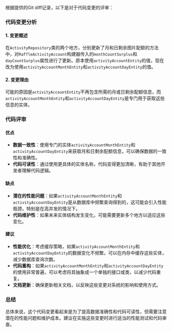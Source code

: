 根据提供的Git diff记录，以下是对于代码变更的评审：

### 代码变更分析

#### 1. 变更概述
在`ActivityRepository`类的两个地方，分别更新了月和日剩余图片配额的方法中，对`RaffleActivityAccount`构建器传入的`monthCountSurplus`和`dayCountSurplus`属性进行了更新。原本使用`activityAccountEntity`的值，现在改为使用`activityAccountMonthEntity`和`activityAccountDayEntity`的值。

#### 2. 变更理由
可能的原因是`activityAccountEntity`不再包含所需的月或日剩余配额信息，而`activityAccountMonthEntity`和`activityAccountDayEntity`是专门用于获取这些信息的实体。

### 代码评审

#### 优点
- **数据一致性**：使用专门的实体`activityAccountMonthEntity`和`activityAccountDayEntity`来获取月和日剩余配额信息，可以确保数据的一致性和准确性。
- **代码可读性**：通过使用更具体的实体名称，代码变得更加清晰，有助于其他开发者理解代码逻辑。

#### 缺点
- **潜在的性能问题**：如果`activityAccountMonthEntity`和`activityAccountDayEntity`是从数据库中频繁查询得到的，这可能会引入性能瓶颈，特别是在高并发的情况下。
- **代码维护性**：如果未来实体结构发生变化，可能需要更新多个地方以适应这些变化。

#### 建议
- **性能优化**：考虑缓存策略，如果`activityAccountMonthEntity`和`activityAccountDayEntity`的数据变化不频繁，可以在内存中缓存这些实体，减少数据库查询次数。
- **代码重构**：如果`activityAccountMonthEntity`和`activityAccountDayEntity`的使用非常普遍，可以考虑将其抽象成一个单独的接口或类，以减少代码重复。
- **文档更新**：确保更新相关文档，以反映这些变更对系统的影响和使用方式。

### 总结
总体来说，这个代码变更看起来是为了提高数据准确性和代码可读性，但需要注意潜在的性能问题和维护成本。建议在实施这些变更时进行适当的性能测试和代码审查。